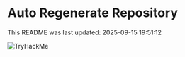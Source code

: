 # Auto Regenerate Repository

This README was last updated: 2025-09-15 19:51:12

 ![TryHackMe](https://tryhackme.com/badge/533634)